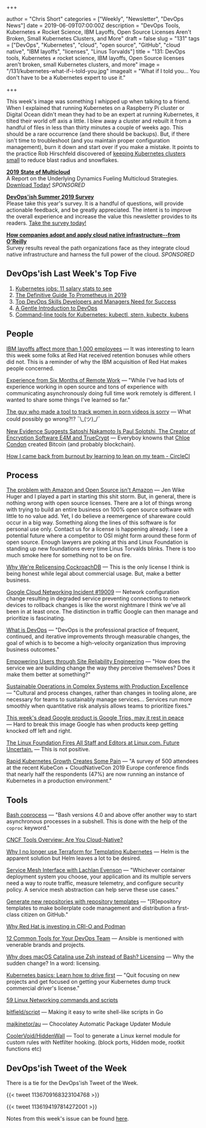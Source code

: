 +++

author = "Chris Short"
categories = ["Weekly", "Newsletter", "DevOps News"]
date = 2019-06-09T07:00:00Z
description = "DevOps Tools, Kubernetes ≠ Rocket Science, IBM Layoffs, Open Source Licenses Aren't Broken, Small Kubernetes Clusters, and More"
draft = false
slug = "131"
tags = ["DevOps", "Kubernetes", "cloud", "open source", "GitHub", "cloud native", "IBM layoffs", "licenses", "Linus Torvalds"]
title = "131: DevOps tools, Kubernetes ≠ rocket science, IBM layoffs, Open Source licenses aren't broken, small Kubernetes clusters, and more"
image = "/131/kubernetes-what-if-i-told-you.jpg"
imagealt = "What if I told you... You don't have to be a Kubernetes expert to use it."

+++

This week's image was something I whipped up when talking to a friend. When I explained that running Kubernetes on a Raspberry Pi cluster or Digital Ocean didn't mean they had to be an expert at running Kubernetes, it tilted their world off axis a little. I blew away a cluster and rebuilt it from a handful of files in less than thirty minutes a couple of weeks ago. This should be a rare occurrence (and there should be backups). But, if there isn't time to troubleshoot (and you maintain proper configuration management), burn it down and start over if you make a mistake. It points to the practice Rob Hirschfeld discovered of [keeping Kubernetes clusters small](https://thenewstack.io/the-optimal-kubernetes-cluster-size-lets-look-at-the-data/) to reduce blast radius and snowflakes.

[**2019 State of Multicloud**](https://turbonomic.com/state-of-multicloud/?utm_campaign=7012o000001oRz6AAE)  
A Report on the Underlying Dynamics Fueling Multicloud Strategies. [Download Today!](https://turbonomic.com/state-of-multicloud/?utm_campaign=7012o000001oRz6AAE) *SPONSORED*

[**DevOps'ish Summer 2019 Survey**](https://devopsi.sh/survey)  
Please take this year's survey. It is a handful of questions, will provide actionable feedback, and be greatly appreciated. The intent is to improve the overall experience and increase the value this newsletter provides to its readers. [Take the survey today!](https://devopsi.sh/survey)

[**How companies adopt and apply cloud native infrastructure--from O'Reilly**](https://www.oreilly.com/pub/cpc/224549)  
Survey results reveal the path organizations face as they integrate cloud native infrastructure and harness the full power of the cloud. *SPONSORED*

## DevOps'ish Last Week's Top Five

1. [Kubernetes jobs: 11 salary stats to see](https://enterprisersproject.com/article/2019/5/kubernetes-jobs-11-salary-statistics)
1. [The Definitive Guide To Prometheus in 2019](http://devconnected.com/the-definitive-guide-to-prometheus-in-2019/)
1. [Top DevOps Skills Developers and Managers Need for Success](https://www.cloudbees.com/blog/top-devops-skills-developers-and-managers-need-success)
1. [A Gentle Introduction to DevOps](http://ravikirans.com/gentle-introduction-to-devops/)
1. [Command-line tools for Kubernetes: kubectl, stern, kubectx, kubens](https://developers.redhat.com/blog/2019/05/27/command-line-tools-for-kubernetes-kubectl-stern-kubectx-kubens/)

## People

[IBM layoffs affect more than 1,000 employees](https://www.cnbc.com/2019/06/06/ibm-layoffs-affect-more-than-1000-employees.html) — It was interesting to learn this week some folks at Red Hat received retention bonuses while others did not. This is a reminder of why the IBM acquisition of Red Hat makes people concerned.

[Experience from Six Months of Remote Work](https://www.justingarrison.com/blog/six-months-remote/) — "While I've had lots of experience working in open source and tons of experience with communicating asynchronously doing full time work remotely is different. I wanted to share some things I've learned so far."

[The guy who made a tool to track women in porn videos is sorry](https://www.technologyreview.com/s/613607/facial-recognition-porn-database-privacy-gdpr-data-collection-policy/) — What could possibly go wrong?!? ¯\\\_(ツ)\_/¯

[New Evidence Suggests Satoshi Nakamoto Is Paul Solotshi, The Creator of Encryption Software E4M and TrueCrypt](https://www.investinblockchain.com/new-evidence-suggests-satoshi-nakamoto-is-paul-solotshi-the-creator-of-encryption-software-e4m-and-truecrypt/) — Everyboy knowns that [Chloe Condon](https://twitter.com/ChloeCondon) created Bitcoin (and probably blockchain).

[How I came back from burnout by learning to lean on my team - CircleCI](https://circleci.com/blog/how-i-came-back-from-burnout-by-learning-to-lean-on-my-team/)

## Process

[The problem with Amazon and Open Source isn't Amazon](https://anonymoushash.vmbrasseur.com/2019/06/07/the-problem-with-amazon-and-open-source-isnt-amazon/) — Jen Wike Huger and I played a part in starting this shit storm. But, in general, there is nothing wrong with open source licenses. There are a lot of things wrong with trying to build an entire business on 100% open source software with little to no value add. Yet, I do believe a reemergence of shareware could occur in a big way. Something along the lines of this software is for personal use only. Contact us for a license is happening already. I see a potential future where a competitor to OSI might form around these form of open source. Enough lawyers are poking at this and Linux Foundation is standing up new foundations every time Linus Torvalds blinks. There is too much smoke here for something not to be on fire.

[Why We're Relicensing CockroachDB](https://www.cockroachlabs.com/blog/oss-relicensing-cockroachdb/) — This is the only license I think is being honest while legal about commercial usage. But, make a better business.

[Google Cloud Networking Incident #19009](https://status.cloud.google.com/incident/cloud-networking/19009) — Network configuration change resulting in degraded service preventing connections to network devices to rollback changes is like the worst nightmare I think we've all been in at least once. The distinction in traffic Google can then manage and prioritize is fascinating.

[What is DevOps](https://devopsish.com/what-is-devops/) — "DevOps is the professional practice of frequent, continued, and iterative improvements through measurable changes, the goal of which is to become a high-velocity organization thus improving business outcomes."

[Empowering Users through Site Reliability Engineering](http://jasonhand.com/blog/empowering_users_through_site_reliability_engineering/) — "How does the service we are building change the way they perceive themselves? Does it make them better at something?"

[Sustainable Operations in Complex Systems with Production Excellence](https://www.infoq.com/articles/production-excellence-sustainable-operations-complex-systems/) — "Cultural and process changes, rather than changes in tooling alone, are necessary for teams to sustainably manage services... Services run more smoothly when quantitative risk analysis allows teams to prioritize fixes."

[This week's dead Google product is Google Trips, may it rest in peace](https://arstechnica.com/gadgets/2019/06/this-weeks-dead-google-product-is-google-trips-may-it-rest-in-peace/) — Hard to break this image Google has when products keep getting knocked off left and right.

[The Linux Foundation Fires All Staff and Editors at Linux.com. Future Uncertain.](http://techrights.org/2019/06/05/linux-com-future-uncertain/) — This is not positive.

[Rapid Kubernetes Growth Creates Some Pain](https://containerjournal.com/2019/06/04/rapid-kubernetes-growth-creates-some-pain/) — "A survey of 500 attendees at the recent KubeCon + CloudNativeCon 2019 Europe conference finds that nearly half the respondents (47%) are now running an instance of Kubernetes in a production environment."

## Tools

[Bash coprocess](https://medium.com/@copyconstruct/bash-coprocess-2092a93ad912) — "Bash versions 4.0 and above offer another way to start asynchronous processes in a subshell. This is done with the help of the `coproc` keyword."

[CNCF Tools Overview: Are You Cloud-Native?](https://epsagon.com/blog/cncf-tools-overview-are-you-cloud-native/)

[Why I no longer use Terraform for Templating Kubernetes](https://medium.com/@stobiewankenobi/why-i-no-longer-use-terraform-for-templating-kubernetes-9aef37741447) — Helm is the apparent solution but Helm leaves a lot to be desired.

[Service Mesh Interface with Lachlan Evenson](https://softwareengineeringdaily.com/2019/06/06/service-mesh-interface-with-lachlan-evenson/) — "Whichever container deployment system you choose, your application and its multiple servers need a way to route traffic, measure telemetry, and configure security policy. A service mesh abstraction can help serve these use cases."

[Generate new repositories with repository templates](https://github.blog/2019-06-06-generate-new-repositories-with-repository-templates/) — "[R]epository templates to make boilerplate code management and distribution a first-class citizen on GitHub."

[Why Red Hat is investing in CRI-O and Podman](https://www.redhat.com/en/blog/why-red-hat-investing-cri-o-and-podman)

[12 Common Tools for Your DevOps Team](https://www.tripwire.com/state-of-security/devops/common-tools-for-your-devops-team/) — Ansible is mentioned with venerable brands and projects.

[Why does macOS Catalina use Zsh instead of Bash? Licensing](https://thenextweb.com/dd/2019/06/04/why-does-macos-catalina-use-zsh-instead-of-bash-licensing/) — Why the sudden change? In a word: licensing.

[Kubernetes basics: Learn how to drive first](https://opensource.com/article/19/6/kubernetes-basics) — "Quit focusing on new projects and get focused on getting your Kubernetes dump truck commercial driver's license."

[59 Linux Networking commands and scripts](https://haydenjames.io/linux-networking-commands-scripts/)

[bitfield/script](https://github.com/bitfield/script) — Making it easy to write shell-like scripts in Go

[majkinetor/au](https://github.com/majkinetor/au) — Chocolatey Automatic Package Updater Module

[CoolerVoid/HiddenWall](https://github.com/CoolerVoid/HiddenWall) — Tool to generate a Linux kernel module for custom rules with Netfilter hooking. (block ports, Hidden mode, rootkit functions etc)

## DevOps'ish Tweet of the Week

There is a tie for the DevOps'ish Tweet of the Week.

{{< tweet 1136709168323104768 >}}

{{< tweet 1136194197814272001 >}}

Notes from this week's issue can be found [here](./notes/).
